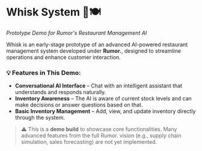 # Whisk System 🧠🍽

*Prototype Demo for Rumor's Restaurant Management AI*

Whisk is an early-stage prototype of an advanced AI-powered restaurant management system developed under **Rumor.**, designed to streamline operations and enhance customer interaction.

### 💡 Features in This Demo:

* **Conversational AI Interface** – Chat with an intelligent assistant that understands and responds naturally.
* **Inventory Awareness** – The AI is aware of current stock levels and can make decisions or answer questions based on that.
* **Basic Inventory Management** – Add, view, and update inventory directly through the system.

> ⚠️ This is a **demo build** to showcase core functionalities. Many advanced features from the full Rumor. vision (e.g., supply chain simulation, sales forecasting) are not yet implemented.
